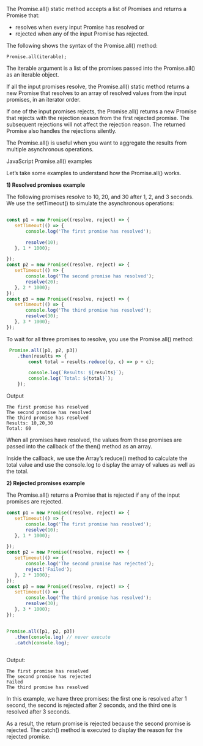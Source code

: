 The Promise.all() static method accepts a list of Promises and returns a Promise that:

- resolves when every input Promise has resolved or
- rejected when any of the input Promise has rejected.

The following shows the syntax of the Promise.all() method:

    Promise.all(iterable);



The iterable argument is a list of the promises passed into the Promise.all() as an iterable object.

If all the input promises resolve, the Promise.all() static method returns a new Promise that resolves to an array of resolved values from the input promises, in an iterator order.

If one of the input promises rejects, the Promise.all() returns  a new Promise that rejects with the rejection reason from the first rejected promise. The subsequent rejections will not affect the rejection reason. The returned Promise also handles the rejections silently.

The Promise.all() is useful when you want to aggregate the results from multiple asynchronous operations.

JavaScript Promise.all() examples

Let’s take some examples to understand how the Promise.all() works.

**1) Resolved promises example**

The following promises resolve to 10, 20, and 30 after 1, 2, and 3 seconds. We use the setTimeout() to simulate the asynchronous operations:

 ```javascript 
 
 const p1 = new Promise((resolve, reject) => {
    setTimeout(() => {
        console.log('The first promise has resolved');

        resolve(10);
    }, 1 * 1000);

});
const p2 = new Promise((resolve, reject) => {
    setTimeout(() => {
        console.log('The second promise has resolved');
        resolve(20);
    }, 2 * 1000);
});
const p3 = new Promise((resolve, reject) => {
    setTimeout(() => {
        console.log('The third promise has resolved');
        resolve(30);
    }, 3 * 1000);
});
```


To wait for all three promises to resolve, you use the Promise.all() method:

```javascript
 Promise.all([p1, p2, p3])
    .then(results => {
        const total = results.reduce((p, c) => p + c);

        console.log(`Results: ${results}`);
        console.log(`Total: ${total}`);
    });
```
Output

    The first promise has resolved
    The second promise has resolved
    The third promise has resolved
    Results: 10,20,30
    Total: 60
    
When all promises have resolved, the values from these promises are passed into the callback of the then() method as an array.

Inside the callback, we use the Array’s reduce() method to calculate the total value and use the console.log to display the array of values as well as the total.

**2) Rejected promises example**

The Promise.all() returns a Promise that is rejected if any of the input promises are rejected.

 ```javascript
 const p1 = new Promise((resolve, reject) => {
    setTimeout(() => {
        console.log('The first promise has resolved');
        resolve(10);
    }, 1 * 1000);

});
const p2 = new Promise((resolve, reject) => {
    setTimeout(() => {
        console.log('The second promise has rejected');
        reject('Failed');
    }, 2 * 1000);
});
const p3 = new Promise((resolve, reject) => {
    setTimeout(() => {
        console.log('The third promise has resolved');
        resolve(30);
    }, 3 * 1000);
});


Promise.all([p1, p2, p3])
    .then(console.log) // never execute
    .catch(console.log);
    
```


Output:

    The first promise has resolved
    The second promise has rejected
    Failed
    The third promise has resolved

In this example, we have three promises: the first one is resolved after 1 second, the second is rejected after 2 seconds, and the third one is resolved after 3 seconds.

As a result, the return promise is rejected because the second promise is rejected. The catch() method is executed to display the reason for the rejected promise.
